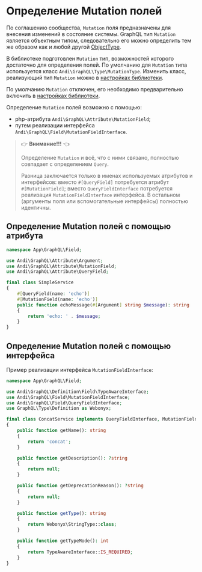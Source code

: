 # Определение Mutation полей

По соглашению сообщества, `Mutation` поля предназначены для внесения изменений в состояние системы.
GraphQL тип `Mutation` является объектным типом, следовательно его можно определить тем же образом
как и любой другой [ObjectType](object-type.md).

В библиотеке подготовлен `Mutation` тип, возможностей которого достаточно для определения полей.
По умолчанию для `Mutation` типа используется класс `Andi\GraphQL\Type\MutationType`. Изменить класс,
реализующий тип `Mutation` можно в [настройках библиотеки](configure.md).

По умолчанию `Mutation` отключен, его необходимо предварительно включить
в [настройках библиотеки](configure.md).

Определение `Mutation` полей возможно с помощью:
- php-атрибута `Andi\GraphQL\Attribute\MutationField`;
- путем реализации интерфейса `Andi\GraphQL\Field\MutationFieldInterface`.

> :point_right: **Внимание!!!** :point_left:
>
> Определение `Mutation` и всё, что с ними связано, полностью совпадает с определением `Query`.
>
> Разница заключается только в именах используемых атрибутов и интерфейсов: вместо
> `#[QueryField]` потребуется атрибут<br />`#[MutationField]`; вместо `QueryFieldInterface`
> потребуется реализация `MutationFieldInterface` интерфейса.
> В остальном (аргументы поля или вспомогательные интерфейсы) полностью идентичны.

## <a id="mutation-field-via-attribute">Определение Mutation полей с помощью атрибута</a>

```php
namespace App\GraphQL\Field;

use Andi\GraphQL\Attribute\Argument;
use Andi\GraphQL\Attribute\MutationField;
use Andi\GraphQL\Attribute\QueryField;

final class SimpleService
{
    #[QueryField(name: 'echo')]
    #[MutationField(name: 'echo')]
    public function echoMessage(#[Argument] string $message): string
    {
        return 'echo: ' . $message;
    }
}
```

## Определение Mutation полей с помощью интерфейса

Пример реализации интерфейса `MutationFieldInterface`:
```php
namespace App\GraphQL\Field;

use Andi\GraphQL\Definition\Field\TypeAwareInterface;
use Andi\GraphQL\Field\MutationFieldInterface;
use Andi\GraphQL\Field\QueryFieldInterface;
use GraphQL\Type\Definition as Webonyx;

final class ConcatService implements QueryFieldInterface, MutationFieldInterface
{
    public function getName(): string
    {
        return 'concat';
    }

    public function getDescription(): ?string
    {
        return null;
    }

    public function getDeprecationReason(): ?string
    {
        return null;
    }

    public function getType(): string
    {
        return Webonyx\StringType::class;
    }

    public function getTypeMode(): int
    {
        return TypeAwareInterface::IS_REQUIRED;
    }
}
```
